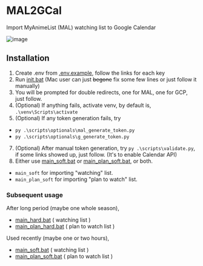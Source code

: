 # MAL2GCal
Import MyAnimeList (MAL) watching list to Google Calendar

![image](https://user-images.githubusercontent.com/43643389/140039601-90375f78-24a9-47c7-926d-b440d18cd504.png)

## Installation

1. Create .env from [.env.example](https://github.com/SornrasakC/MAL2GCal/blob/main/.env.example), follow the links for each key
2. Run [init.bat](https://github.com/SornrasakC/MAL2GCal/blob/main/init.bat) (Mac user can just <s>begone</s> fix some few lines or just follow it manually)
3. You will be prompted for double redirects, one for MAL, one for GCP, just follow.
4. (Optional) If anything fails, activate venv, by default is, ```.\venv\Scripts\activate```
5. (Optional) If any token generation fails, try 
- ```py .\scripts\optionals\mal_generate_token.py``` 
- ```py .\scripts\optionals\g_generate_token.py```
7. (Optional) After manual token generation, try ```py .\scripts\validate.py```, if some links showed up, just follow. (It's to enable Calendar API)
8. Either use [main_soft.bat](https://github.com/SornrasakC/MAL2GCal/blob/main/main_soft.bat) or [main_plan_soft.bat](https://github.com/SornrasakC/MAL2GCal/blob/main/main_plan_soft.bat), or both. 
- ```main_soft``` for importing "watching" list. 
- ```main_plan_soft``` for importing "plan to watch" list.

### Subsequent usage

After long period (maybe one whole season),
- [main_hard.bat](https://github.com/SornrasakC/MAL2GCal/blob/main/main_hard.bat) ( watching list )
- [main_plan_hard.bat](https://github.com/SornrasakC/MAL2GCal/blob/main/main_plan_hard.bat) ( plan to watch list )

Used recently (maybe one or two hours),
- [main_soft.bat](https://github.com/SornrasakC/MAL2GCal/blob/main/main_soft.bat) ( watching list )
- [main_plan_soft.bat](https://github.com/SornrasakC/MAL2GCal/blob/main/main_plan_soft.bat) ( plan to watch list )
